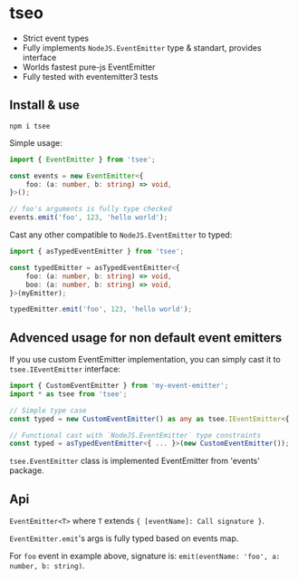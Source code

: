# tseo

* Strict event types
* Fully implements `NodeJS.EventEmitter` type & standart, provides interface
* Worlds fastest pure-js EventEmitter
* Fully tested with eventemitter3 tests

## Install & use

```
npm i tsee
```

Simple usage:
```ts
import { EventEmitter } from 'tsee';

const events = new EventEmitter<{
    foo: (a: number, b: string) => void,
}>();

// foo's arguments is fully type checked
events.emit('foo', 123, 'hello world');
```

Cast any other compatible to `NodeJS.EventEmitter` to typed:
```ts
import { asTypedEventEmitter } from 'tsee';

const typedEmitter = asTypedEventEmitter<{
    foo: (a: number, b: string) => void,
    boo: (a: number, b: string) => void,
}>(myEmitter);

typedEmitter.emit('foo', 123, 'hello world');
```

## Advenced usage for non default event emitters

If you use custom EventEmitter implementation, you can simply cast it to `tsee.IEventEmitter` interface:

```ts
import { CustomEventEmitter } from 'my-event-emitter';
import * as tsee from 'tsee';

// Simple type case
const typed = new CustomEventEmitter() as any as tsee.IEventEmitter<{ ... }>;

// Functional cast with `NodeJS.EventEmitter` type constraints
const typed = asTypedEventEmitter<{ ... }>(new CustomEventEmitter());

```

`tsee.EventEmitter` class is implemented EventEmitter from 'events' package.

## Api

`EventEmitter<T>` where `T` extends `{ [eventName]: Call signature }`.

`EventEmitter.emit`'s args is fully typed based on events map.

For `foo` event in example above, signature is: `emit(eventName: 'foo', a: number, b: string)`.

